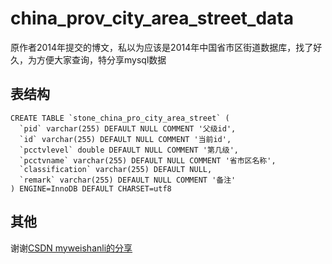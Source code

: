 # china_prov_city_area_street_data
原作者2014年提交的博文，私以为应该是2014年中国省市区街道数据库，找了好久，为方便大家查询，特分享mysql数据

## 表结构
```
CREATE TABLE `stone_china_pro_city_area_street` (
  `pid` varchar(255) DEFAULT NULL COMMENT '父级id',
  `id` varchar(255) DEFAULT NULL COMMENT '当前id',
  `pcctvlevel` double DEFAULT NULL COMMENT '第几级',
  `pcctvname` varchar(255) DEFAULT NULL COMMENT '省市区名称',
  `classification` varchar(255) DEFAULT NULL,
  `remark` varchar(255) DEFAULT NULL COMMENT '备注'
) ENGINE=InnoDB DEFAULT CHARSET=utf8
```

## 其他

谢谢[CSDN myweishanli的分享](http://blog.csdn.net/myweishanli/article/details/38707247)